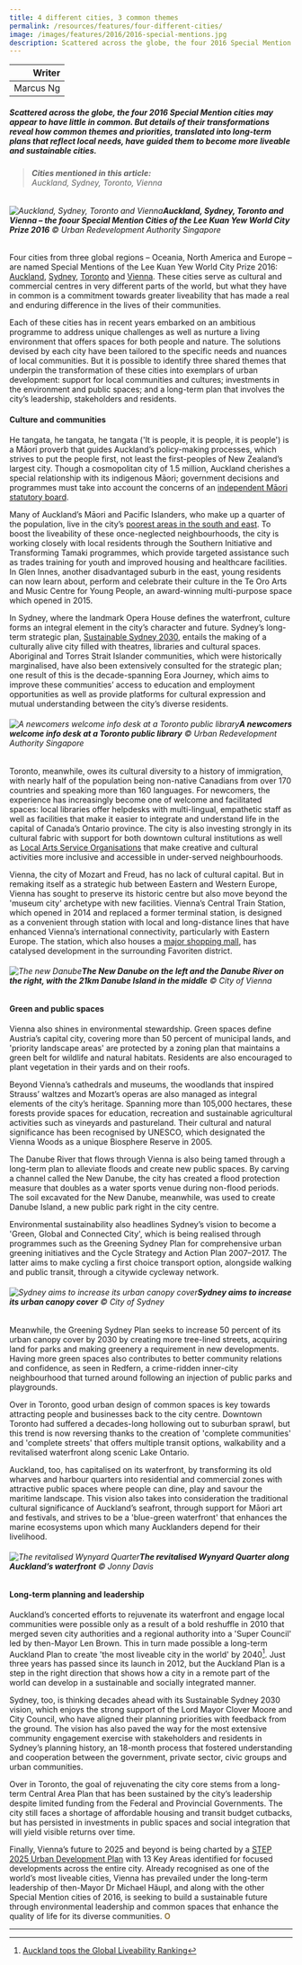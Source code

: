```yaml
---
title: 4 different cities, 3 common themes
permalink: /resources/features/four-different-cities/
image: /images/features/2016/2016-special-mentions.jpg
description: Scattered across the globe, the four 2016 Special Mention cities may appear to have little in common. But details of their transformations reveal how common themes and priorities, translated into long-term plans that reflect local needs, have guided them to become more liveable and sustainable cities.
---
```


| Writer |
|---:|
| Marcus Ng |

##### Scattered across the globe, the four 2016 Special Mention cities may appear to have little in common. But details of their transformations reveal how common themes and priorities, translated into long-term plans that reflect local needs, have guided them to become more liveable and sustainable cities.

> ###### **Cities mentioned in this article:** <br> Auckland, Sydney, Toronto, Vienna

###### ![Auckland, Sydney, Toronto and Vienna](/images/features/2016/2016-special-mentions.jpg/)**Auckland, Sydney, Toronto and Vienna – the foour Special Mention Cities of the Lee Kuan Yew World City Prize 2016** © Urban Redevelopment Authority Singapore

Four cities from three global regions – Oceania, North America and Europe – are named Special Mentions of the Lee Kuan Yew World City Prize 2016: [Auckland](/auckland/), [Sydney](/sydney/), [Toronto](/toronto/) and [Vienna](/vienna/). These cities serve as cultural and commercial centres in very different parts of the world, but what they have in common is a commitment towards greater liveability that has made a real and enduring difference in the lives of their communities.

Each of these cities has in recent years embarked on an ambitious programme to address unique challenges as well as nurture a living environment that offers spaces for both people and nature. The solutions devised by each city have been tailored to the specific needs and nuances of local communities. But it is possible to identify three shared themes that underpin the transformation of these cities into exemplars of urban development: support for local communities and cultures; investments in the environment and public spaces; and a long-term plan that involves the city’s leadership, stakeholders and residents.

#### **Culture and communities**

He tangata, he tangata, he tangata ('It is people, it is people, it is people') is a Māori proverb that guides Auckland’s policy-making processes, which strives to put the people first, not least the first-peoples of New Zealand’s largest city. Though a cosmopolitan city of 1.5 million, Auckland cherishes a special relationship with its indigenous Māori; government decisions and programmes must take into account the concerns of an [independent Māori statutory board](http://www.aucklandcouncil.govt.nz/EN/AboutCouncil/representativesbodies/Maori_relations/Pages/independentmaoristatutoryboard.aspx).

Many of Auckland’s Māori and Pacific Islanders, who make up a quarter of the population, live in the city’s [poorest areas in the south and east](http://www.nzherald.co.nz/nz/news/article.cfm?c_id=1&objectid=10754854). To boost the liveability of these once-neglected neighbourhoods, the city is working closely with local residents through the Southern Initiative and Transforming Tamaki programmes, which provide targeted assistance such as trades training for youth and improved housing and healthcare facilities. In Glen Innes, another disadvantaged suburb in the east, young residents can now learn about, perform and celebrate their culture in the Te Oro Arts and Music Centre for Young People, an award-winning multi-purpose space which opened in 2015.

In Sydney, where the landmark Opera House defines the waterfront, culture forms an integral element in the city’s character and future. Sydney’s long-term strategic plan, [Sustainable Sydney 2030](https://www.cityofsydney.nsw.gov.au/sustainable-sydney-2030), entails the making of a culturally alive city filled with theatres, libraries and cultural spaces. Aboriginal and Torres Strait Islander communities, which were historically marginalised, have also been extensively consulted for the strategic plan; one result of this is the decade-spanning Eora Journey, which aims to improve these communities’ access to education and employment opportunities as well as provide platforms for cultural expression and mutual understanding between the city’s diverse residents.

###### ![A newcomers welcome info desk at a Toronto public library](/images/features/2016/toronto-newcomers.jpg/)**A newcomers welcome info desk at a Toronto public library** © Urban Redevelopment Authority Singapore

Toronto, meanwhile, owes its cultural diversity to a history of immigration, with nearly half of the population being non-native Canadians from over 170 countries and speaking more than 160 languages. For newcomers, the experience has increasingly become one of welcome and facilitated spaces: local libraries offer helpdesks with multi-lingual, empathetic staff as well as facilities that make it easier to integrate and understand life in the capital of Canada’s Ontario province. The city is also investing strongly in its cultural fabric with support for both downtown cultural institutions as well as [Local Arts Service Organisations](http://www1.toronto.ca/wps/portal/contentonly?vgnextoid=cccefd2cbcac1510VgnVCM10000071d60f89RCRD&vgnextchannel=412a2271635af310VgnVCM10000071d60f89RCRD) that make creative and cultural activities more inclusive and accessible in under-served neighbourhoods.

Vienna, the city of Mozart and Freud, has no lack of cultural capital. But in remaking itself as a strategic hub between Eastern and Western Europe, Vienna has sought to preserve its historic centre but also move beyond the 'museum city' archetype with new facilities. Vienna’s Central Train Station, which opened in 2014 and replaced a former terminal station, is designed as a convenient through station with local and long-distance lines that have enhanced Vienna’s international connectivity, particularly with Eastern Europe. The station, which also houses a [major shopping mall](http://hauptbahnhofcity.wien/en/), has catalysed development in the surrounding Favoriten district.

###### ![The new Danube](/images/features/2016/vienna-new-danube.jpg/)**The New Danube on the left and the Danube River on the right, with the 21km Danube Island in the middle** © City of Vienna

#### **Green and public spaces**

Vienna also shines in environmental stewardship. Green spaces define Austria’s capital city, covering more than 50 percent of municipal lands, and 'priority landscape areas' are protected by a zoning plan that maintains a green belt for wildlife and natural habitats. Residents are also encouraged to plant vegetation in their yards and on their roofs.

Beyond Vienna’s cathedrals and museums, the woodlands that inspired Strauss’ waltzes and Mozart’s operas are also managed as integral elements of the city’s heritage. Spanning more than 105,000 hectares, these forests provide spaces for education, recreation and sustainable agricultural activities such as vineyards and pastureland. Their cultural and natural significance has been recognised by UNESCO, which designated the Vienna Woods as a unique Biosphere Reserve in 2005.

The Danube River that flows through Vienna is also being tamed through a long-term plan to alleviate floods and create new public spaces. By carving a channel called the New Danube, the city has created a flood protection measure that doubles as a water sports venue during non-flood periods. The soil excavated for the New Danube, meanwhile, was used to create Danube Island, a new public park right in the city centre.

Environmental sustainability also headlines Sydney’s vision to become a 'Green, Global and Connected City', which is being realised through programmes such as the Greening Sydney Plan for comprehensive urban greening initiatives and the Cycle Strategy and Action Plan 2007–2017. The latter aims to make cycling a first choice transport option, alongside walking and public transit, through a citywide cycleway network.

###### ![Sydney aims to increase its urban canopy cover](/images/features/2016/sydney-tree.jpg/)**Sydney aims to increase its urban canopy cover** © City of Sydney

Meanwhile, the Greening Sydney Plan seeks to increase 50 percent of its urban canopy cover by 2030 by creating more tree-lined streets, acquiring land for parks and making greenery a requirement in new developments. Having more green spaces also contributes to better community relations and confidence, as seen in Redfern, a crime-ridden inner-city neighbourhood that turned around following an injection of public parks and playgrounds.

Over in Toronto, good urban design of common spaces is key towards attracting people and businesses back to the city centre. Downtown Toronto had suffered a decades-long hollowing out to suburban sprawl, but this trend is now reversing thanks to the creation of 'complete communities' and 'complete streets' that offers multiple transit options, walkability and a revitalised waterfront along scenic Lake Ontario.

Auckland, too, has capitalised on its waterfront, by transforming its old wharves and harbour quarters into residential and commercial zones with attractive public spaces where people can dine, play and savour the maritime landscape. This vision also takes into consideration the traditional cultural significance of Auckland’s seafront, through support for Māori art and festivals, and strives to be a 'blue-green waterfront' that enhances the marine ecosystems upon which many Aucklanders depend for their livelihood.

###### ![The revitalised Wynyard Quarter](/images/features/2016/wynyard-quarter2.jpg/)**The revitalised Wynyard Quarter along Auckland’s waterfront** © Jonny Davis

#### **Long-term planning and leadership**

Auckland’s concerted efforts to rejuvenate its waterfront and engage local communities were possible only as a result of a bold reshuffle in 2010 that merged seven city authorities and a regional authority into a 'Super Council' led by then-Mayor Len Brown. This in turn made possible a long-term Auckland Plan to create 'the most liveable city in the world' by 2040[^1]. Just three years has passed since its launch in 2012, but the Auckland Plan is a step in the right direction that shows how a city in a remote part of the world can develop in a sustainable and socially integrated manner.

Sydney, too, is thinking decades ahead with its Sustainable Sydney 2030 vision, which enjoys the strong support of the Lord Mayor Clover Moore and City Council, who have aligned their planning priorities with feedback from the ground. The vision has also paved the way for the most extensive community engagement exercise with stakeholders and residents in Sydney’s planning history, an 18-month process that fostered understanding and cooperation between the government, private sector, civic groups and urban communities.

Over in Toronto, the goal of rejuvenating the city core stems from a long-term Central Area Plan that has been sustained by the city’s leadership despite limited funding from the Federal and Provincial Governments. The city still faces a shortage of affordable housing and transit budget cutbacks, but has persisted in investments in public spaces and social integration that will yield visible returns over time.

Finally, Vienna’s future to 2025 and beyond is being charted by a [STEP 2025 Urban Development Plan](https://www.wien.gv.at/stadtentwicklung/studien/pdf/b008379b.pdf) with 13 Key Areas identified for focused developments across the entire city. Already recognised as one of the world’s most liveable cities, Vienna has prevailed under the long-term leadership of then-Mayor Dr Michael Häupl, and along with the other Special Mention cities of 2016, is seeking to build a sustainable future through environmental leadership and common spaces that enhance the quality of life for its diverse communities. **<font color="#967942">O</font>** 

---

[^1]: [Auckland tops the Global Liveability Ranking](https://www.eiu.com/n/auckland-tops-the-global-liveability-ranking/)

